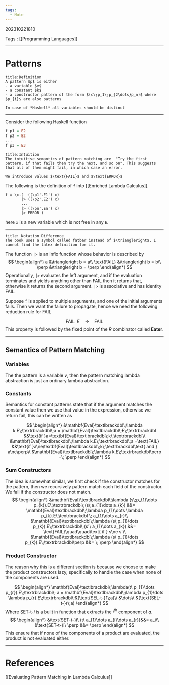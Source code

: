 ```yaml
---
tags:
  - Note
---
```

202310221810

Tags : [[Programming Languages]]

---
# Patterns
```ad-info
title:Definition
A pattern $p$ is either
- a variable $v$
- a constant $k$
- a constructor pattern of the form $(c\;p_1\;p_{2\dots}p_n)$ where $p_{i}$ are also patterns

In case of *Haskell* all variables should be distinct
```
---
Consider the following Haskell function
```haskell
f p1 = E2
f p2 = E2
...
f p3 = E3
```
```ad-summary
title:Intuition
The intuitive semantics of pattern matching are  "Try the first pattern, if that fails then try the next, and so on". This suggests that all of them might fail, in which case an error.

We introduce values $\text{FAIL}$ and $\text{ERROR}$
```
The following is the definition of `f` into [[Enriched Lambda Calculus]].

```
f = \x.(  ((\p1'.E1') x)
       |> ((\p2'.E2') x)
       ...
       |> ((\pn'.En') x)
       |> ERROR )
```
here `x` is a new variable which is not free in any `E`.

---
```ad-warning
title: Notation Difference
The book uses a symbol called fatbar instead of $\triangleright$, I cannot find the latex definition for it.
```

The function `|>` is an infix function whose behavior is described by
$$
\begin{align*}
a &\triangleright b = a\\
\text{FAIL} &\triangleright b = b\\
\perp &\triangleright b = \perp
\end{align*}
$$
Operationally, `|>` evaluates the left argument, and if the evaluation terminates and yields anything other than $\text {FAIL}$ then it returns that, otherwise it returns the second argument.
`|>` is associative and has identity $\text{FAIL}$.

Suppose `f` is applied to multiple arguments, and one of the initial arguments fails. Then we want the failure to propagate, hence we need the following reduction rule for $\text{FAIL}$

$$
\text {FAIL}\;\;E\quad \to\quad\text{FAIL}
$$
This property is followed by the fixed point of the $R$ combinator called **Eater**. 

---
## Semantics of Pattern Matching
### Variables
The the pattern is a variable $v$, then the pattern matching lambda abstraction is just an ordinary lambda abstraction.

### Constants
Semantics for constant patterns state that if the argument matches the constant value then we use that value in the expression, otherwise we return fail, this can be written as 

$$
\begin{align*}
&\mathbf{Eval}\textlbrackdbl\;\lambda k.E\;\textrbrackdbl\;a = 
\mathbf{Eval}\textlbrackdbl\;E\;\textrbrackdbl &&\text{if }a=\textbf{Eval}\textlbrackdbl\;k\;\textrbrackdbl\\
&\mathbf{Eval}\textlbrackdbl\;\lambda k.E\;\textrbrackdbl\;a =\text{FAIL}
&&\text{if }a\ne\textbf{Eval}\textlbrackdbl\;k\;\textrbrackdbl\text{ and } a\ne\perp\\
&\mathbf{Eval}\textlbrackdbl\;\lambda k.E\;\textrbrackdbl\perp =\; \perp
\end{align*}
$$

### Sum Constructors
The idea is somewhat similar, we first check if the constructor matches for the pattern, then we recursively pattern match each field of the constructor. We fail if the constructor does not match.
$$
\begin{align*}
&\mathbf{Eval}\textlbrackdbl\;\lambda (s\;p_{1}\dots p_{k}).E\;\textrbrackdbl\;(s\;a_{1}\dots a_{k}) &&=  
\mathbf{Eval}\textlbrackdbl\;\lambda p_{1}\dots \lambda p_{k}.E\;\textrbrackdbl \; a_{1}\dots a_{r}\\
&\mathbf{Eval}\textlbrackdbl\;\lambda (s\;p_{1}\dots p_{k}).E\;\textrbrackdbl\;(s'\ a_{1}\dots a_{k}) &&=  \text{FAIL}\quad\quad\text{ if } s\ne s'\\
&\mathbf{Eval}\textlbrackdbl\;\lambda (s\ p_{1}\dots p_{k}).E\;\textrbrackdbl\perp &&= \; \perp
\end{align*}
$$

### Product Constructor
The reason why this is a different section is because we choose to make the product constructors lazy, specifically to handle the case when none of the components are used.

$$
\begin{align*}
\mathbf{Eval}\textlbrackdbl\;\lambda(t\ p_{1}\dots p_{r}).E\;\textrbrackdbl\; a =  \mathbf{Eval}\textlbrackdbl\;\lambda p_{1}\dots \lambda p_{r}.E\;\textrbrackdbl\;&(\text{SEL-t-}1\;a)\\
&\dots\\
&(\text{SEL-t-}r\;a)
\end{align*}
$$
Where $\text{SET-t-}i$ is a built in function that extracts the $i^{th}$ component of $a$.
$$
\begin{align*}
&\text{SET-t-}i\ (t\ a_{1}\dots a_{i}\dots a_{r})&&= a_i\\
&\text{SET-t-}i\ \perp &&= \perp
\end{align*}
$$
This ensure that if none of the components of a product are evaluated, the product is not evaluated either.

---
# References
[[Evaluating Pattern Matching in Lambda Calculus]]